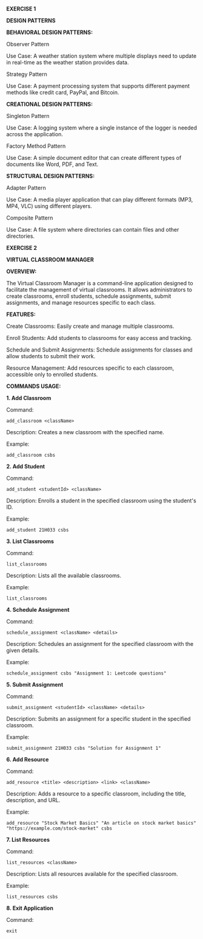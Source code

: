 **EXERCISE 1**

**DESIGN PATTERNS**

**BEHAVIORAL DESIGN PATTERNS:**

Observer Pattern

Use Case: A weather station system where multiple displays need to update in real-time as the weather station provides data.

Strategy Pattern

Use Case: A payment processing system that supports different payment methods like credit card, PayPal, and Bitcoin.


**CREATIONAL DESIGN PATTERNS:**

Singleton Pattern

Use Case: A logging system where a single instance of the logger is needed across the application.

Factory Method Pattern

Use Case: A simple document editor that can create different types of documents like Word, PDF, and Text.


**STRUCTURAL DESIGN PATTERNS:**

Adapter Pattern

Use Case: A media player application that can play different formats (MP3, MP4, VLC) using different players.

Composite Pattern

Use Case: A file system where directories can contain files and other directories.


**EXERCISE 2**

**VIRTUAL CLASSROOM MANAGER**

**OVERVIEW:**

The Virtual Classroom Manager is a command-line application designed to facilitate the management of virtual classrooms. It allows administrators to create classrooms, enroll students, schedule assignments, 
submit assignments, and manage resources specific to each class.

**FEATURES:**

Create Classrooms: Easily create and manage multiple classrooms.

Enroll Students: Add students to classrooms for easy access and tracking.

Schedule and Submit Assignments: Schedule assignments for classes and allow students to submit their work.

Resource Management: Add resources specific to each classroom, accessible only to enrolled students.

**COMMANDS USAGE:**

**1. Add Classroom**

Command:
```
add_classroom <className>
```
Description:
Creates a new classroom with the specified name.

Example:
```
add_classroom csbs
```

**2. Add Student**

Command:
```
add_student <studentId> <className>
```
Description:
Enrolls a student in the specified classroom using the student's ID.

Example:
```
add_student 21H033 csbs
```

**3. List Classrooms**

Command:
```
list_classrooms
```
Description:
Lists all the available classrooms.

Example:
```
list_classrooms
```

**4. Schedule Assignment**

Command:
```
schedule_assignment <className> <details>
```
Description:
Schedules an assignment for the specified classroom with the given details.

Example:
```
schedule_assignment csbs "Assignment 1: Leetcode questions"
```

**5. Submit Assignment**

Command:
```
submit_assignment <studentId> <className> <details>
```
Description:
Submits an assignment for a specific student in the specified classroom.

Example:
```
submit_assignment 21H033 csbs "Solution for Assignment 1"
```

**6. Add Resource**

Command:
```
add_resource <title> <description> <link> <className>
```
Description:
Adds a resource to a specific classroom, including the title, description, and URL.

Example:
```
add_resource "Stock Market Basics" "An article on stock market basics" "https://example.com/stock-market" csbs
```

**7. List Resources**

Command:
```
list_resources <className>
```
Description:
Lists all resources available for the specified classroom.

Example:
```
list_resources csbs
```

**8. Exit Application**

Command:
```
exit
```
